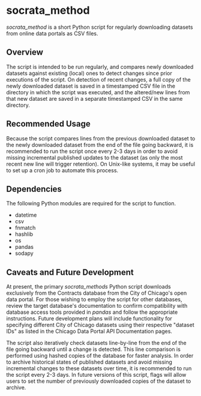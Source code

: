 # socrata_method

*socrata_method* is a short Python script for regularly downloading datasets from online data portals as CSV files.

## Overview

The script is intended to be run regularly, and compares newly downloaded datasets against existing (local) ones to detect changes since prior executions of the script. On detection of recent changes, a full copy of the newly downloaded dataset is saved in a timestamped CSV file in the directory in which the script was executed, and the altered/new lines from that new dataset are saved in a separate timestamped CSV in the same directory.

## Recommended Usage

Because the script compares lines from the previous downloaded dataset to the newly downloaded dataset from the end of the file going backward, it is recommended to run the script once every 2-3 days in order to avoid missing incremental published updates to the dataset (as only the most recent new line will trigger retention). On Unix-like systems, it may be useful to set up a cron job to automate this process.

## Dependencies

The following Python modules are required for the script to function.
- datetime
- csv
- fnmatch
- hashlib
- os
- pandas
- sodapy

## Caveats and Future Development

At present, the primary *socrata_methods* Python script downloads exclusively from the Contracts database from the City of Chicago's open data portal. For those wishing to employ the script for other databases, review the target database's documentation to confirm compatibility with database access tools provided in *pandas* and follow the appropriate instructions. Future development plans will include functionality for specifying different City of Chicago datasets using their respective "dataset IDs" as listed in the Chicago Data Portal API Documentation pages.

The script also iteratively check datasets line-by-line from the end of the file going backward until a change is detected. This line comparison is performed using hashed copies of the database for faster analysis. In order to archive historical states of published datasets and avoid missing incremental changes to these datasets over time, it is recommended to run the script every 2-3 days. In future versions of this script, flags will allow users to set the number of previously downloaded copies of the dataset to archive.
